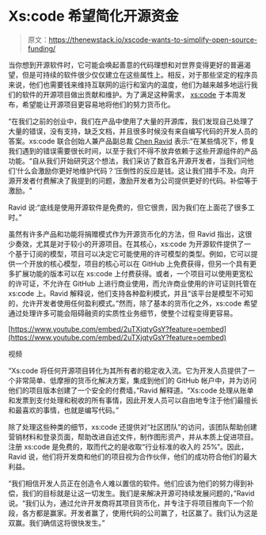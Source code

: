 # Xs:code 希望简化开源资金

> 原文：<https://thenewstack.io/xscode-wants-to-simplify-open-source-funding/>

当你想到开源软件时，它可能会唤起善意的代码理想和对世界变得更好的普遍渴望，但是可持续的软件很少仅仅建立在这些属性上。相反，对于那些坚定的程序员来说，他们也需要钱来维持互联网的运行和室内的温度，他们为越来越多地运行我们的软件的开源项目做出贡献和维护。为了满足这种需求， [xs:code](https://xscode.com/) 于本周发布，希望能让开源项目更容易地将他们的努力货币化。

“在我们之前的创业中，我们在产品中使用了大量的开源库，我们发现自己处理了大量的错误，没有支持，缺乏文档，并且很多时候没有来自编写代码的开发人员的答案。xs:code 联合创始人兼产品副总裁 [Chen Ravid](https://il.linkedin.com/in/chen-ravid-09377828) 表示:“在某些情况下，修复我们遇到的错误需要很长时间，以至于我们不得不放弃依赖于这些开源组件的产品功能。“自从我们开始研究这个想法，我们采访了数百名开源开发者，当我们问他们‘什么会激励你更好地维护代码？’压倒性的反应是钱。这让我们措手不及。向开源开发者付费解决了我提到的问题，激励开发者为公司提供更好的代码。补偿等于激励。"

Ravid 说:“底线是使用开源软件是免费的，但它很贵，因为我们在上面花了很多工时。”

虽然有许多产品和功能将捐赠模式作为开源货币化的方法，但 Ravid 指出，这很少奏效，尤其是对于较小的开源项目。在其核心，xs:code 为开源软件提供了一个基于订阅的模型，项目可以决定它可能使用的许可模型的类型。例如，它可以提供一个开放的核心模型，项目的核心可以在 GitHub 上免费获得，但另一个具有更多扩展功能的版本可以在 xs:code 上付费获得。或者，一个项目可以使用更宽松的许可证，不允许在 GitHub 上进行商业使用，而允许商业使用的许可证则托管在 xs:code 上。Ravid 解释说，他们支持各种盈利模式，并且“该平台是模型不可知的，允许开发者使用任何盈利模式。”然而，除了基本的货币化之外，xs:code 希望通过处理许多可能会阻碍融资的实质性业务细节，使整个过程变得更容易。

[https://www.youtube.com/embed/2uTXjqtyGsY?feature=oembed](https://www.youtube.com/embed/2uTXjqtyGsY?feature=oembed)

视频

“Xs:code 将任何开源项目转化为其所有者的稳定收入流。它为开发人员提供了一个非常简单、低摩擦的货币化解决方案，集成到他们的 GitHub 帐户中，并为访问他们的项目版本创建了一个安全的付费墙，”Ravid 解释道。“Xs:code 处理从账单和发票到支付处理和税收的所有事情，因此开发人员可以自由地专注于他们最擅长和最喜欢的事情，也就是编写代码。”

除了处理这些种类的细节，xs:code 还提供对“社区团队”的访问，该团队帮助创建营销材料和登录页面，帮助改进自述文件，制作图形资产，并从本质上促进项目。注册 xs:code 是免费的，取而代之的是收取“行业标准的收入的 25%”。因此，Ravid 说，他们将开发商和他们的项目视为合作伙伴，他们的成功符合他们的最大利益。

“我们相信开发人员正在创造令人难以置信的软件。他们应该为他们的努力得到补偿，我们的目标就是让这一切发生。我们是来解决开源可持续发展问题的，”Ravid 说。“我们认为，通过允许开发商将其项目货币化，并专注于将项目推向下一个阶段，各方都是赢家。开发者赢了，使用代码的公司赢了，社区赢了。我们认为这是双赢。我们确信这将很快发生。”

<svg xmlns:xlink="http://www.w3.org/1999/xlink" viewBox="0 0 68 31" version="1.1"><title>Group</title> <desc>Created with Sketch.</desc></svg>